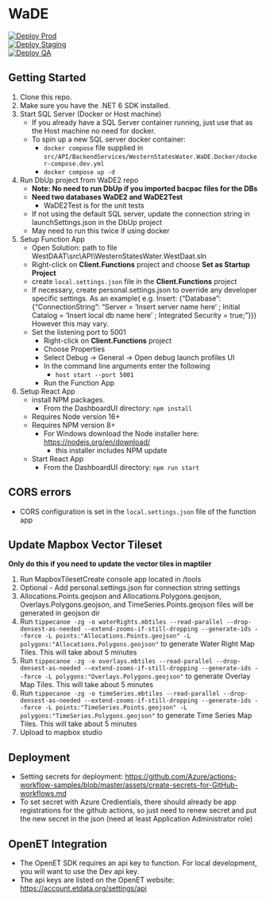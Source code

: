 # WaDE
[![Deploy Prod](https://github.com/WSWCWaterDataExchange/WestDAAT/actions/workflows/manual-deploy-prod.yml/badge.svg?branch=master)](https://github.com/WSWCWaterDataExchange/WestDAAT/actions/workflows/manual-deploy-prod.yml)
<br />
[![Deploy Staging](https://github.com/WSWCWaterDataExchange/WestDAAT/actions/workflows/on-merge-master.yml/badge.svg?branch=master)](https://github.com/WSWCWaterDataExchange/WestDAAT/actions/workflows/on-merge-master.yml)
<br />
[![Deploy QA](https://github.com/WSWCWaterDataExchange/WestDAAT/actions/workflows/on-merge-develop.yml/badge.svg)](https://github.com/WSWCWaterDataExchange/WestDAAT/actions/workflows/on-merge-develop.yml)

## Getting Started

1. Clone this repo.
2. Make sure you have the .NET 6 SDK installed.
3. Start SQL Server (Docker or Host machine)
   - If you already have a SQL Server container running, just use that as the Host machine no need for docker. 
   - To spin up a new SQL server docker container:
      - `docker compose` file supplied in `src/API/BackendServices/WesternStatesWater.WaDE.Docker/docker-compose.dev.yml`
      - `docker compose up -d`
4. Run DbUp project from WaDE2 repo 
   - **Note: No need to run DbUp if you imported bacpac files for the DBs** 
   - **Need two databases WaDE2 and WaDE2Test**
      - WaDE2Test is for the unit tests
   - If not using the default SQL server, update the connection string in launchSettings.json in the DbUp project
   - May need to run this twice if using docker
5. Setup Function App
   - Open Solution: path to file WestDAAT\src\API\WesternStatesWater.WestDaat.sln
   - Right-click on **Client.Functions** project and choose **Set as Startup Project**
   - create `local.settings.json` file in the **Client.Functions** project
   - If necessary, create personal.settings.json to override any developer specific settings. As an example( e.g. Insert: {“Database”:{“ConnectionString”: “Server = ‘Insert server name here’ ; Initial Catalog = ‘Insert local db name here’ ; Integrated Security = true;”}}) However this may vary. 
   - Set the listening port to 5001
      - Right-click on **Client.Functions** project
      - Choose Properties
      - Select Debug -> General -> Open debug launch profiles UI
      - In the command line arguments enter the following
         - `host start --port 5001`
      - Run the Function App
6. Setup React App
   - install NPM packages.
      - From the DashboardUI directory: `npm install`
   - Requires Node version 16+
   - Requires NPM version 8+
      - For Windows download the Node installer here: https://nodejs.org/en/download/
         - this installer includes NPM update
   - Start React App
     - From the DashboardUI directory: `npm run start`
   

## CORS errors
  - CORS configuration is set in the `local.settings.json` file of the function app


## Update Mapbox Vector Tileset

**Only do this if you need to update the vector tiles in maptiler**

1. Run MapboxTilesetCreate console app located in /tools
2. Optional - Add personal.settings.json for connection string settings
3. Allocations.Points.geojson and Allocations.Polygons.geojson, Overlays.Polygons.geojson, and TimeSeries.Points.geojson files will be generated in geojson dir
4. Run `tippecanoe -zg -o waterRights.mbtiles --read-parallel --drop-densest-as-needed --extend-zooms-if-still-dropping --generate-ids --force -L points:"Allocations.Points.geojson" -L polygons:"Allocations.Polygons.geojson"` to generate Water Right Map Tiles. This will take about 5 minutes
5. Run `tippecanoe -zg -o overlays.mbtiles --read-parallel --drop-densest-as-needed --extend-zooms-if-still-dropping --generate-ids --force -L polygons:"Overlays.Polygons.geojson"` to generate Overlay Map Tiles. This will take about 5 minutes
6. Run `tippecanoe -zg -o timeSeries.mbtiles --read-parallel --drop-densest-as-needed --extend-zooms-if-still-dropping --generate-ids --force -L points:"TimeSeries.Points.geojson" -L polygons:"TimeSeries.Polygons.geojson"` to generate Time Series Map Tiles. This will take about 5 minutes
7. Upload to mapbox studio


## Deployment
- Setting secrets for deployment: https://github.com/Azure/actions-workflow-samples/blob/master/assets/create-secrets-for-GitHub-workflows.md
- To set secret with Azure Credientials, there should already be app registrations for the github actions, so just need to renew secret and put the new secret in the json (need at least Application Administrator role)

## OpenET Integration
- The OpenET SDK requires an api key to function. For local development, you will want to use the Dev api key.
- The api keys are listed on the OpenET website: https://account.etdata.org/settings/api
